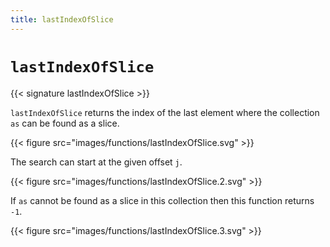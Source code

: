```yaml
---
title: lastIndexOfSlice
---
```


# `lastIndexOfSlice`

{{< signature lastIndexOfSlice >}}

`lastIndexOfSlice` returns the index of the last element where the collection `as` can be found as a slice.

{{< figure src="images/functions/lastIndexOfSlice.svg" >}}

The search can start at the given offset `j`.

{{< figure src="images/functions/lastIndexOfSlice.2.svg" >}}

If `as` cannot be found as a slice in this collection then this function returns `-1`.

{{< figure src="images/functions/lastIndexOfSlice.3.svg" >}}
